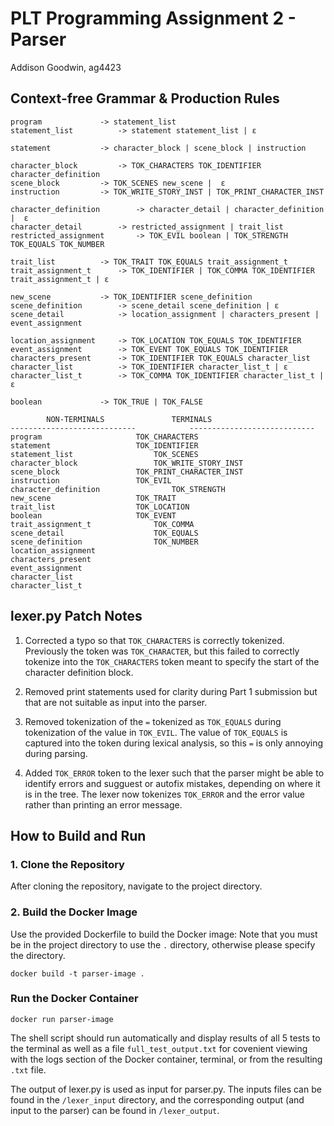 # PLT Programming Assignment 2 - Parser
Addison Goodwin, ag4423

## Context-free Grammar & Production Rules

```
program 			-> statement_list
statement_list 			-> statement statement_list | ε

statement			-> character_block | scene_block | instruction

character_block			-> TOK_CHARACTERS TOK_IDENTIFIER character_definition
scene_block			-> TOK_SCENES new_scene |  ε
instruction			-> TOK_WRITE_STORY_INST | TOK_PRINT_CHARACTER_INST

character_definition		-> character_detail | character_definition |  ε
character_detail		-> restricted_assignment | trait_list
restricted_assignment 		-> TOK_EVIL boolean | TOK_STRENGTH TOK_EQUALS TOK_NUMBER

trait_list			-> TOK_TRAIT TOK_EQUALS trait_assignment_t
trait_assignment_t		-> TOK_IDENTIFIER | TOK_COMMA TOK_IDENTIFIER trait_assignment_t | ε

new_scene	 		-> TOK_IDENTIFIER scene_definition
scene_definition		-> scene_detail scene_definition | ε
scene_detail			-> location_assignment | characters_present | event_assignment

location_assignment		-> TOK_LOCATION TOK_EQUALS TOK_IDENTIFIER
event_assignment		-> TOK_EVENT TOK_EQUALS TOK_IDENTIFIER
characters_present		-> TOK_IDENTIFIER TOK_EQUALS character_list
character_list			-> TOK_IDENTIFIER character_list_t | ε
character_list_t		-> TOK_COMMA TOK_IDENTIFIER character_list_t | ε

boolean				-> TOK_TRUE | TOK_FALSE
```

```
		NON-TERMINALS				TERMINALS
----------------------------			----------------------------
program						TOK_CHARACTERS
statement					TOK_IDENTIFIER
statement_list					TOK_SCENES
character_block					TOK_WRITE_STORY_INST
scene_block					TOK_PRINT_CHARACTER_INST
instruction					TOK_EVIL
character_definition				TOK_STRENGTH
new_scene					TOK_TRAIT
trait_list					TOK_LOCATION
boolean						TOK_EVENT
trait_assignment_t				TOK_COMMA
scene_detail					TOK_EQUALS
scene_definition				TOK_NUMBER
location_assignment
characters_present
event_assignment
character_list
character_list_t
```

## lexer.py Patch Notes
1. Corrected a typo so that `TOK_CHARACTERS` is correctly tokenized.
Previously the token was `TOK_CHARACTER`, but this failed to correctly tokenize into the `TOK_CHARACTERS` token meant to specify the start of the character definition block.

2. Removed print statements used for clarity during Part 1 submission but that are not suitable as input into the parser.

3. Removed tokenization of the `=` tokenized as `TOK_EQUALS` during tokenization of the value in `TOK_EVIL`. The value of `TOK_EQUALS` is captured into the token during lexical analysis, so this `=` is only annoying during parsing.

4. Added `TOK_ERROR` token to the lexer such that the parser might be able to identify errors and sugguest or autofix mistakes, depending on where it is in the tree. The lexer now tokenizes `TOK_ERROR` and the error value rather than printing an error message.

## How to Build and Run

### 1. Clone the Repository

After cloning the repository, navigate to the project directory.

### 2. Build the Docker Image

Use the provided Dockerfile to build the Docker image:
Note that you must be in the project directory to use the `.` directory, otherwise please specify the directory.
```
docker build -t parser-image .
```

### Run the Docker Container
```
docker run parser-image
```  

The shell script should run automatically and display results of all 5 tests to the terminal as well as a file `full_test_output.txt` for covenient viewing with the logs section of the Docker container, terminal, or from the resulting `.txt` file.

The output of lexer.py is used as input for parser.py. The inputs files can be found in the `/lexer_input` directory, and the corresponding output (and input to the parser) can be found in `/lexer_output`.
